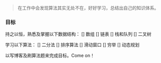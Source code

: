 > 在工作中会发现算法其实无处不在，好好学习，总结出自己的知识体系。

### 目标
持之以恒，熟悉及掌握以下数据结构：
[] 数组
[] 链表
[] 栈和队列
[] 二叉树

学习以下算法：
[] 二分法
[] 排序算法
[] 滑动窗口
[] 穷举
[] 动态规划

以写博客及刷算法题来完成目标。Come on！
